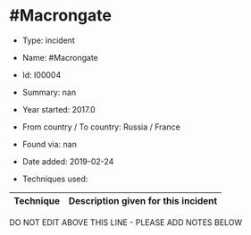 # #Macrongate

* Type: incident

* Name: #Macrongate

* Id: I00004

* Summary: nan

* Year started: 2017.0

* From country / To country: Russia / France

* Found via: nan

* Date added: 2019-02-24

* Techniques used: 

| Technique | Description given for this incident |
| --------- | ------------------------- |


DO NOT EDIT ABOVE THIS LINE - PLEASE ADD NOTES BELOW